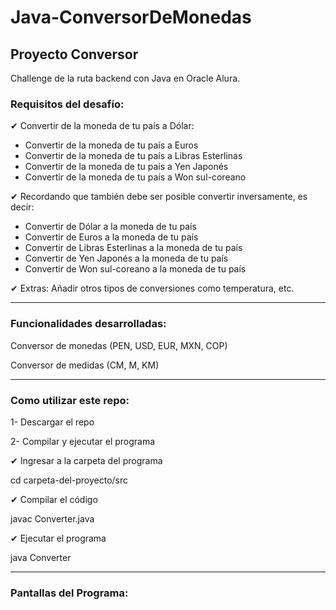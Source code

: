 # Java-ConversorDeMonedas
<h2>Proyecto Conversor</h2>
Challenge de la ruta backend con Java en Oracle Alura.

<h3>Requisitos del desafío:</h3>

 ✔ Convertir de la moneda de tu país a Dólar:
 <ul>  
       <li> Convertir de la moneda de tu país  a Euros </li>
       <li> Convertir de la moneda de tu país  a Libras Esterlinas </li>
       <li> Convertir de la moneda de tu país  a Yen Japonés </li>
       <li> Convertir de la moneda de tu país  a Won sul-coreano </li>
 </ul>
 ✔ Recordando que también debe ser posible convertir inversamente, es decir:
 <ul>       
       <li> Convertir de Dólar a la moneda de tu país </li>
       <li> Convertir de Euros a la moneda de tu país </li>
       <li> Convertir de Libras Esterlinas a la moneda de tu país </li>
       <li> Convertir de Yen Japonés a la moneda de tu país </li>
       <li> Convertir de Won sul-coreano a la moneda de tu país </li>
 </ul>
 ✔  Extras:
    Añadir otros tipos de conversiones como temperatura, etc.

___________________________________________________________________

<h3>Funcionalidades desarrolladas:</h3>
Conversor de monedas (PEN, USD, EUR, MXN, COP)

Conversor de medidas (CM, M, KM)

___________________________________________________________________

<h3> Como utilizar este repo:</h3>

1- Descargar el repo

2- Compilar y ejecutar el programa

✔ Ingresar a la carpeta del programa

cd carpeta-del-proyecto/src

✔ Compilar el código

javac Converter.java

✔ Ejecutar el programa

java Converter

___________________________________________________________________

<h3> Pantallas del Programa: </h3>
